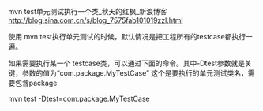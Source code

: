 mvn test单元测试执行一个类_秋天的红枫_新浪博客
http://blog.sina.com.cn/s/blog_7575fab101019zzl.html

使用 mvn test执行单元测试的时候，默认情况是把工程所有的testcase都执行一遍。

如果需要执行某一个 testcase类，可以通过下面的命令。其中-Dtest参数就是关键，参数的值为“com.package.MyTestCase” 这个是要执行的单元测试类名，需要包含package

mvn test -Dtest=com.package.MyTestCase
